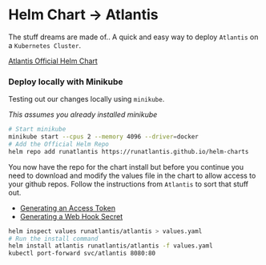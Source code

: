 # Helm Chart -> Atlantis
The stuff dreams are made of.. 
A quick and easy way to deploy `Atlantis` on a `Kubernetes Cluster`. 

[Atlantis Official Helm Chart](https://www.runatlantis.io/docs/deployment.html#deployment-2)

### Deploy locally with Minikube
Testing out our changes locally using `minikube`.

*This assumes you already installed minikube*

```sh
# Start minikube
minikube start --cpus 2 --memory 4096 --driver=docker 
# Add the Official Helm Repo
helm repo add runatlantis https://runatlantis.github.io/helm-charts
```

You now have the repo for the chart install but before you continue you need to download and modify the values file in the chart to allow access to your github repos. Follow the instructions from `Atlantis` to sort that stuff out.
* [Generating an Access Token](https://www.runatlantis.io/docs/access-credentials.html#generating-an-access-token)
* [Generating a Web Hook Secret](https://www.runatlantis.io/docs/webhook-secrets.html#generating-a-webhook-secret)


```sh
helm inspect values runatlantis/atlantis > values.yaml
# Run the install command
helm install atlantis runatlantis/atlantis -f values.yaml
kubectl port-forward svc/atlantis 8080:80  
```
